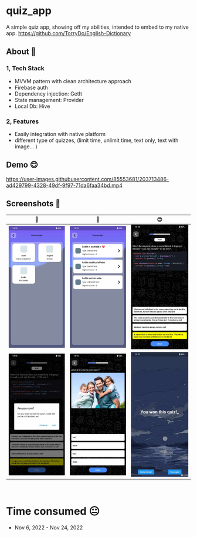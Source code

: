 # quiz_app

A simple quiz app, showing off my abilities, intended to embed to my native app. https://github.com/TorryDo/English-Dictionary

## About 🍕
### 1, Tech Stack
-	MVVM pattern with clean architecture approach
-   Firebase auth
-	Dependency injection: GetIt
-	State management: Provider
-	Local Db: Hive


### 2, Features
-	Easily integration with native platform
-	different type of quizzes, (limit time, unlimit time, text only, text with image... )


## Demo 😊


https://user-images.githubusercontent.com/85553681/203713486-ad429799-4328-49df-9f97-71da6faa34bd.mp4


## Screenshots 🎁

|🍔|🍕|😍|              
|:-:|:-:|:-:|
|  ![](scrshot/demo1.jpg)  |  ![](scrshot/demo2.jpg)  |  ![](scrshot/demo3.jpg)  |
|  ![](scrshot/demo4.jpg)  |  ![](scrshot/demo5.jpg)  |  ![](scrshot/demo6.jpg)  |

<br/>

# Time consumed 😐
- Nov 6, 2022 - Nov 24, 2022

